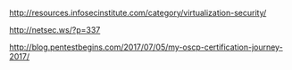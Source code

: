 http://resources.infosecinstitute.com/category/virtualization-security/

http://netsec.ws/?p=337

http://blog.pentestbegins.com/2017/07/05/my-oscp-certification-journey-2017/


